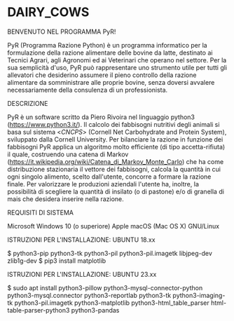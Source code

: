 # DAIRY_COWS
BENVENUTO NEL PROGRAMMA PyR!

PyR (Programma Razione Python) è un programma informatico per la formulazione della razione alimentare delle bovine da latte, destinato ai Tecnici Agrari, agli Agronomi ed ai Veterinari che operano nel settore.
Per la sua semplicità d'uso, PyR può rappresentare uno strumento utile per tutti gli allevatori che desiderino assumere il pieno controllo della razione alimentare da somministrare alle proprie bovine, senza doversi avvalere necessariamente della consulenza di un professionista.


DESCRIZIONE

PyR è un software scritto da Piero Rivoira nel linguaggio python3 (https://www.python3.it/). Il calcolo dei fabbisogni nutritivi degli animali si basa sul sistema <_CNCPS_> (Cornell Net Carbohydrate and Protein System), sviluppato dalla Cornell University. Per bilanciare la razione in funzione dei fabbisogni PyR applica un algoritmo molto efficiente (di tipo accetta-rifiuta) il quale, costruendo una catena di Markov (https://it.wikipedia.org/wiki/Catena_di_Markov_Monte_Carlo) che ha come distribuzione stazionaria il vettore dei fabbisogni, calcola la quantità in cui ogni singolo alimento, scelto dall'utente, concorre a formare la razione finale.
Per valorizzare le produzioni aziendali l'utente ha, inoltre, la possibilità di scegliere la quantità di insilato (o di pastone) e/o di granella di mais che desidera inserire nella razione.


REQUISITI DI SISTEMA

Microsoft Windows 10 (o superiore)
Apple macOS (Mac OS X)
GNU/Linux

ISTRUZIONI PER L'INSTALLAZIONE: UBUNTU 18.xx

$ python3-pip python3-tk python3-pil python3-pil.imagetk libjpeg-dev zlib1g-dev
$ pip3 install matplotlib


ISTRUZIONI PER L'INSTALLAZIONE: UBUNTU 23.xx

$ sudo apt install python3-pillow python3-mysql-connector-python python3-mysql.connector python3-reportlab python3-tk python3-imaging-tk python3-pil.imagetk python3-matplotlib python3-html_table_parser html-table-parser-python3 python3-pandas

